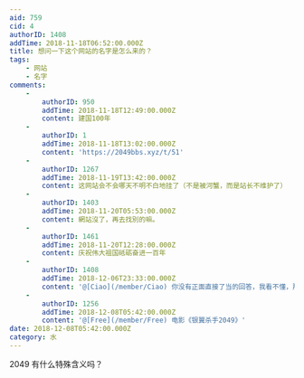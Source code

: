 ```yaml
---
aid: 759
cid: 4
authorID: 1408
addTime: 2018-11-18T06:52:00.000Z
title: 想问一下这个网站的名字是怎么来的？
tags:
    - 网站
    - 名字
comments:
    -
        authorID: 950
        addTime: 2018-11-18T12:49:00.000Z
        content: 建国100年
    -
        authorID: 1
        addTime: 2018-11-18T13:02:00.000Z
        content: 'https://2049bbs.xyz/t/51'
    -
        authorID: 1267
        addTime: 2018-11-19T13:42:00.000Z
        content: 这网站会不会哪天不明不白地挂了（不是被河蟹，而是站长不维护了）
    -
        authorID: 1403
        addTime: 2018-11-20T05:53:00.000Z
        content: 網站沒了，再去找別的嘛。
    -
        authorID: 1461
        addTime: 2018-11-20T12:28:00.000Z
        content: 庆祝伟大祖国砥砺奋进一百年
    -
        authorID: 1408
        addTime: 2018-12-06T23:33:00.000Z
        content: '@[Ciao](/member/Ciao) 你没有正面直接了当的回答，我看不懂，那张图什么意思啊？'
    -
        authorID: 1256
        addTime: 2018-12-08T05:42:00.000Z
        content: '@[Free](/member/Free) 电影《银翼杀手2049》'
date: 2018-12-08T05:42:00.000Z
category: 水
---
```


2049 有什么特殊含义吗？

